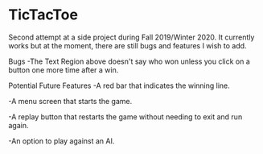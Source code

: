 # TicTacToe
Second attempt at a side project during Fall 2019/Winter 2020. It currently works but at the moment, there are still bugs and features I wish to add.

Bugs
-The Text Region above doesn't say who won unless you click on a button one more time after a win.

Potential Future Features
-A red bar that indicates the winning line.

-A menu screen that starts the game.

-A replay button that restarts the game without needing to exit and run again.

-An option to play against an AI.
